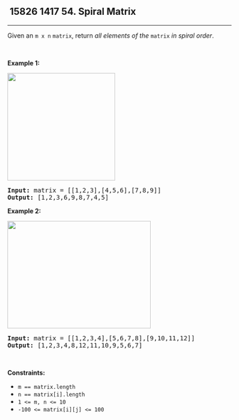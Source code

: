 <h2> 15826 1417
54. Spiral Matrix</h2><hr><div><p>Given an <code>m x n</code> <code>matrix</code>, return <em>all elements of the</em> <code>matrix</code> <em>in spiral order</em>.</p>

<p>&nbsp;</p>
<p><strong class="example">Example 1:</strong></p>
<img alt="" src="https://assets.leetcode.com/uploads/2020/11/13/spiral1.jpg" style="width: 242px; height: 242px;">
<pre><strong>Input:</strong> matrix = [[1,2,3],[4,5,6],[7,8,9]]
<strong>Output:</strong> [1,2,3,6,9,8,7,4,5]
</pre>

<p><strong class="example">Example 2:</strong></p>
<img alt="" src="https://assets.leetcode.com/uploads/2020/11/13/spiral.jpg" style="width: 322px; height: 242px;">
<pre><strong>Input:</strong> matrix = [[1,2,3,4],[5,6,7,8],[9,10,11,12]]
<strong>Output:</strong> [1,2,3,4,8,12,11,10,9,5,6,7]
</pre>

<p>&nbsp;</p>
<p><strong>Constraints:</strong></p>

<ul>
	<li><code>m == matrix.length</code></li>
	<li><code>n == matrix[i].length</code></li>
	<li><code>1 &lt;= m, n &lt;= 10</code></li>
	<li><code>-100 &lt;= matrix[i][j] &lt;= 100</code></li>
</ul>
</div>